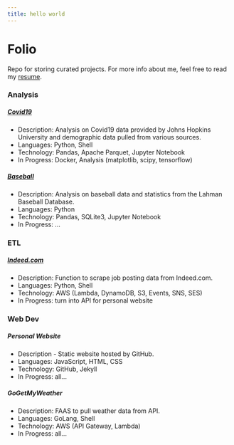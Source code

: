 ```yaml
---
title: hello world
---
```

# Folio
Repo for storing curated projects. For more info about me, feel free to read my [resume](./resume.pdf).

### Analysis
##### [Covid19](./analysis/covid19)
- Description: Analysis on Covid19 data provided by Johns Hopkins University and demographic data pulled from various sources.
- Languages: Python, Shell
- Technology: Pandas, Apache Parquet, Jupyter Notebook
- In Progress: Docker, Analysis (matplotlib, scipy, tensorflow)
##### [Baseball](./analysis/baseball)
- Description: Analysis on baseball data and statistics from the Lahman Baseball Database.
- Languages: Python
- Technology: Pandas, SQLite3, Jupyter Notebook
- In Progress: ...

### ETL
##### [Indeed.com](./etl/indeed)
- Description: Function to scrape job posting data from Indeed.com.
- Languages: Python, Shell
- Technology: AWS (Lambda, DynamoDB, S3, Events, SNS, SES)
- In Progress: turn into API for personal website

### Web Dev
##### Personal Website
- Description - Static website hosted by GitHub.
- Languages: JavaScript, HTML, CSS
- Technology: GitHub, Jekyll
- In Progress: all...
##### GoGetMyWeather
- Description: FAAS to pull weather data from API.
- Languages: GoLang, Shell
- Technology: AWS (API Gateway, Lambda)
- In Progress: all...
